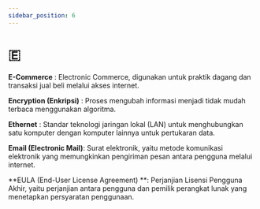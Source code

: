 ```yaml
---
sidebar_position: 6
---
```


# 🇪 

**E-Commerce** : Electronic Commerce, digunakan untuk praktik dagang dan transaksi jual beli melalui akses internet.

**Encryption (Enkripsi)** : Proses mengubah informasi menjadi tidak mudah terbaca menggunakan algoritma.

**Ethernet** : Standar teknologi jaringan lokal (LAN) untuk menghubungkan satu komputer dengan komputer lainnya untuk pertukaran data.

**Email (Electronic Mail)**: Surat elektronik, yaitu metode komunikasi elektronik yang memungkinkan pengiriman pesan antara pengguna melalui internet.

**EULA (End-User License Agreement)
**: Perjanjian Lisensi Pengguna Akhir, yaitu perjanjian antara pengguna dan pemilik perangkat lunak yang menetapkan persyaratan penggunaan.